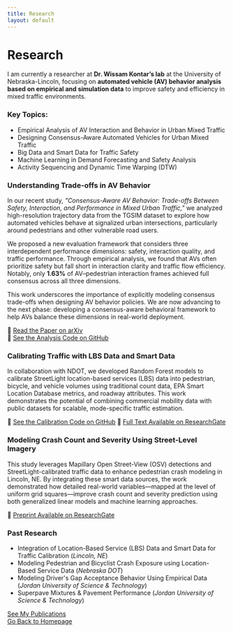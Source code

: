```yaml
---
title: Research
layout: default
---
```


# Research
I am currently a researcher at **Dr. Wissam Kontar’s lab** at the University of Nebraska-Lincoln, focusing on **automated vehicle (AV) behavior analysis based on empirical and simulation data** to improve safety and efficiency in mixed traffic environments.

### Key Topics:
- Empirical Analysis of AV Interaction and Behavior in Urban Mixed Traffic
- Designing Consensus-Aware Automated Vehicles for Urban Mixed Traffic
- Big Data and Smart Data for Traffic Safety
- Machine Learning in Demand Forecasting and Safety Analysis
- Activity Sequencing and Dynamic Time Warping (DTW)  

### Understanding Trade-offs in AV Behavior

In our recent study, *"Consensus-Aware AV Behavior: Trade-offs Between Safety, Interaction, and Performance in Mixed Urban Traffic,"* we analyzed high-resolution trajectory data from the TGSIM dataset to explore how automated vehicles behave at signalized urban intersections, particularly around pedestrians and other vulnerable road users.

We proposed a new evaluation framework that considers three interdependent performance dimensions: safety, interaction quality, and traffic performance. Through empirical analysis, we found that AVs often prioritize safety but fall short in interaction clarity and traffic flow efficiency. Notably, only **1.63%** of AV–pedestrian interaction frames achieved full consensus across all three dimensions.

This work underscores the importance of explicitly modeling consensus trade-offs when designing AV behavior policies. We are now advancing to the next phase: developing a consensus-aware behavioral framework to help AVs balance these dimensions in real-world deployment.

📄 [Read the Paper on arXiv](https://doi.org/10.48550/arXiv.2505.04379)  
📂 [See the Analysis Code on GitHub](https://github.com/wissamkontar/Consensus-AV-Analysis)

### Calibrating Traffic with LBS Data and Smart Data

In collaboration with NDOT, we developed Random Forest models to calibrate StreetLight location-based services (LBS) data into pedestrian, bicycle, and vehicle volumes using traditional count data, EPA Smart Location Database metrics, and roadway attributes. This work demonstrates the potential of combining commercial mobility data with public datasets for scalable, mode-specific traffic estimation.

📂 [See the Calibration Code on GitHub](https://github.com/Hawkins-TECH-Lab/NDOT-Calibration)
📄 [Full Text Available on ResearchGate](https://www.researchgate.net/publication/390051928_Integrating_StreetLight_EPS_Smart_Location_Data_and_Road_Attributes_A_Random_Forest_Approach_to_Multi-Modal_Traffic_Calibration_in_Lincoln_Nebraska)

### Modeling Crash Count and Severity Using Street-Level Imagery  

This study leverages Mapillary Open Street-View (OSV) detections and StreetLight-calibrated traffic data to enhance pedestrian crash modeling in Lincoln, NE. By integrating these smart data sources, the work demonstrated how detailed real-world variables—mapped at the level of uniform grid squares—improve crash count and severity prediction using both generalized linear models and machine learning approaches.

📄 [Preprint Available on ResearchGate](https://www.researchgate.net/publication/382926999_Better_Safety_Analyses_through_Smarter_Data_Adding_Open-Street-View_and_Traffic_Calibrated-LBS_Data_to_Pedestrian_Crash_Analysis_in_Lincoln_NE)  

### Past Research
- Integration of Location-Based Service (LBS) Data and Smart Data for Traffic Calibration (*Lincoln, NE*)
- Modeling Pedestrian and Bicyclist Crash Exposure using Location-Based Service Data (*Nebraska DOT*)
- Modeling Driver's Gap Acceptance Behavior Using Empirical Data (*Jordan University of Science & Technology*)
- Superpave Mixtures & Pavement Performance (*Jordan University of Science & Technology*)

[See My Publications](publications.md)   
[Go Back to Homepage](index.md)
